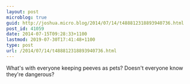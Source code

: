 ```yaml
---
layout: post
microblog: true
guid: http://joshua.micro.blog/2014/07/14/t488812318893940736.html
post_id: 41059
date: 2014-07-15T09:28:33+1100
lastmod: 2019-07-30T17:41:48+1100
type: post
url: /2014/07/14/t488812318893940736.html
---
```

What's with everyone keeping peeves as pets? Doesn't everyone know they're dangerous?
